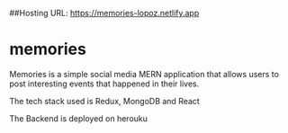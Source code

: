 ##Hosting URL: https://memories-lopoz.netlify.app

# memories
Memories  is a simple social media MERN application that allows users to post interesting events that happened in their lives.

The tech stack used is Redux, MongoDB and React

The Backend is deployed on herouku
